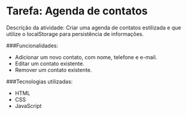 <h1>Tarefa: Agenda de contatos</h1>

Descrição da atividade: Criar uma agenda de contatos estilizada e que utilize o localStorage para persistência de informações.

###Funcionalidades:
+ Adicionar um novo contato, com nome, telefone e e-mail.
+ Editar um contato existente.
+ Remover um contato existente.

###Tecnologias utilizadas:
+ HTML
+ CSS
+ JavaScript

